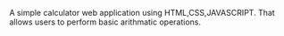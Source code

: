 A simple calculator web application using HTML,CSS,JAVASCRIPT. That allows users to perform basic arithmatic operations.
